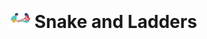 <div align="center">
  <h1 align="center"><img align="" src="./Screenshots/logo.png" alt="Error 404" height="31"> Snake and Ladders</h1>
</div>